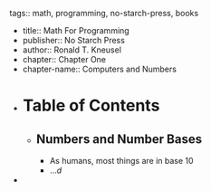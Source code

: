 tags:: math, programming, no-starch-press, books

- title:: Math For Programming
- publisher:: No Starch Press
- author:: Ronald T. Kneusel
- chapter:: Chapter One
- chapter-name:: Computers and Numbers
- # Table of Contents
	- ## Numbers and Number Bases
		- As humans, most things are in base 10
		- $\ldots d^{}$
-